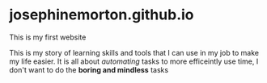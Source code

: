 # josephinemorton.github.io

This is my first website

This is my story of learning skills and tools that I can use in my job to make my life easier. It is all about *automating* tasks to more efficeintly use time, I don't want to do the **boring and mindless** tasks

